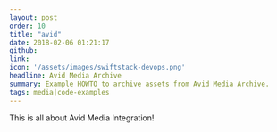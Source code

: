 ```yaml
---
layout: post
order: 10
title: "avid"
date: 2018-02-06 01:21:17
github: 
link: 
icon: '/assets/images/swiftstack-devops.png'
headline: Avid Media Archive
summary: Example HOWTO to archive assets from Avid Media Archive.
tags: media|code-examples
---
```

This is all about Avid Media Integration! 
